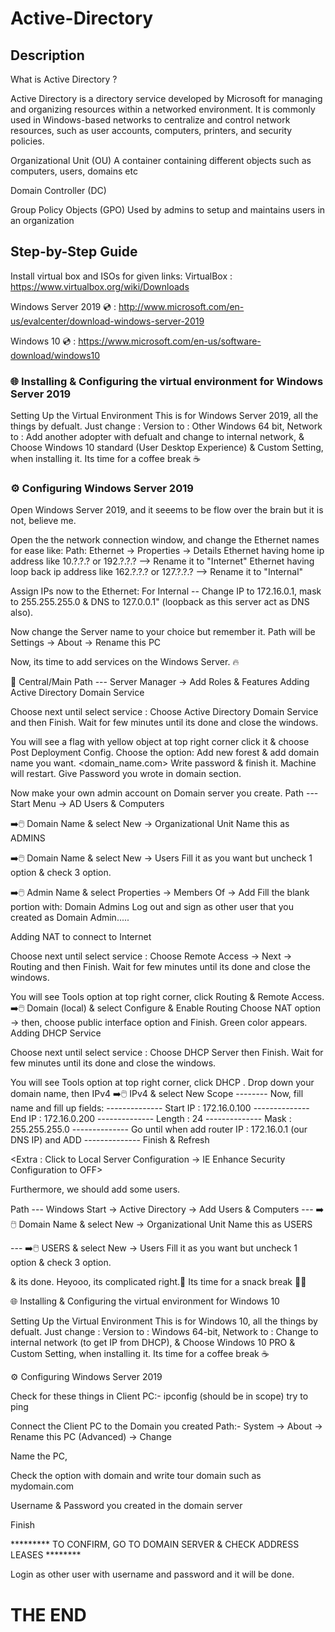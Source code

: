 # Active-Directory

## Description

What is Active Directory ?

Active Directory is a directory service developed by Microsoft for managing and organizing resources within a networked environment. It is commonly used in Windows-based networks to centralize and control network resources, such as user accounts, computers, printers, and security policies.

Organizational Unit (OU)
A container containing different objects such as computers, users, domains etc

Domain Controller (DC)

Group Policy Objects (GPO)
Used by admins to setup and maintains users in an organization


## Step-by-Step Guide

Install virtual box and ISOs for given links:
VirtualBox : https://www.virtualbox.org/wiki/Downloads

Windows Server 2019 💿 : http://www.microsoft.com/en-us/evalcenter/download-windows-server-2019

Windows 10 💿 : https://www.microsoft.com/en-us/software-download/windows10

### 🌐 Installing & Configuring the virtual environment for Windows Server 2019

  Setting Up the Virtual Environment
  This is for Windows Server 2019, all the things by defualt. Just change :
  Version to : Other Windows 64 bit,
  Network to : Add another adopter with defualt and change to internal network, &
  Choose Windows 10 standard (User Desktop Experience) & Custom Setting, when installing it.
  Its time for a coffee break ☕️

### ⚙️ Configuring Windows Server 2019

  Open Windows Server 2019, and it seeems to be flow over the brain but it is not, believe me.

  Open the the network connection window, and change the Ethernet names for ease like:
        Path: Ethernet -> Properties -> Details
        Ethernet having home ip address like 10.?.?.? or 192.?.?.? --> Rename it to "Internet"
        Ethernet having loop back ip address like 162.?.?.? or 127.?.?.? --> Rename it to "Internal"

  Assign IPs now to the Ethernet: For Internal --
        Change IP to 172.16.0.1, mask to 255.255.255.0 & DNS to 127.0.0.1" (loopback as this server act as DNS also).

  Now change the Server name to your choice but remember it.
        Path will be Settings -> About -> Rename this PC

Now, its time to add services on the Windows Server. 🔥

  🎯 Central/Main Path --- Server Manager -> Add Roles & Features
        Adding Active Directory Domain Service

Choose next until select service : Choose Active Directory Domain Service and then Finish.
Wait for few minutes until its done and close the windows.

You will see a flag with yellow object at top right corner click it & choose Post Deployment Config.
Choose the option:
Add new forest & add domain name you want. <domain_name.com>
Write password & finish it.
Machine will restart. Give Password you wrote in domain section.

Now make your own admin account on Domain server you create.
Path --- Start Menu -> AD Users & Computers

➡️🖱️ Domain Name & select New -> Organizational Unit
Name this as ADMINS

➡️🖱️ Domain Name & select New -> Users
Fill it as you want but uncheck 1 option & check 3 option.

➡️🖱️ Admin Name & select Properties -> Members Of -> Add
Fill the blank portion with: Domain Admins
Log out and sign as other user that you created as Domain Admin.....

Adding NAT to connect to Internet

Choose next until select service : Choose Remote Access -> Next -> Routing and then Finish.
Wait for few minutes until its done and close the windows.

You will see Tools option at top right corner, click Routing & Remote Access.
➡️🖱️ Domain (local) & select Configure & Enable Routing
Choose NAT option -> then, choose public interface option and Finish.
Green color appears.
Adding DHCP Service

Choose next until select service : Choose DHCP Server then Finish.
    Wait for few minutes until its done and close the windows.

  You will see Tools option at top right corner, click DHCP .
    Drop down your domain name, then IPv4
    ➡️🖱️ IPv4 & select New Scope
    -------- Now, fill name and fill up fields:
    -------------- Start IP : 172.16.0.100
    -------------- End IP : 172.16.0.200
    -------------- Length : 24
    -------------- Mask : 255.255.255.0
    -------------- Go until when add router IP : 172.16.0.1 (our DNS IP) and ADD
    -------------- Finish & Refresh

  <Extra : Click to Local Server Configuration -> IE Enhance Security Configuration to OFF>

Furthermore, we should add some users.

Path --- Windows Start -> Active Directory -> Add Users & Computers
--- ➡️🖱️ Domain Name & select New -> Organizational Unit
Name this as USERS

--- ➡️🖱️ USERS & select New -> Users
Fill it as you want but uncheck 1 option & check 3 option.

  & its done. Heyooo, its complicated right.🎉
                              Its time for a snack break 🥤🍿 

🌐 Installing & Configuring the virtual environment for Windows 10

  Setting Up the Virtual Environment
        This is for Windows 10, all the things by defualt. Just change :
        Version to : Windows 64-bit,
        Network to : Change to internal network (to get IP from DHCP), &
        Choose Windows 10 PRO & Custom Setting, when installing it.
        Its time for a coffee break ☕️

⚙️ Configuring Windows Server 2019

   Check for these things in Client PC:-
        ipconfig (should be in scope)
        try to ping

  Connect the Client PC to the Domain you created
    Path:- System -> About -> Rename this PC (Advanced) -> Change

  Name the PC,

 Check the option with domain and write tour domain such as mydomain.com

  Username & Password you created in the domain server

Finish

  ********* TO CONFIRM, GO TO DOMAIN SERVER & CHECK ADDRESS LEASES ********

Login as other user with username and password and it will be done.

# THE END

